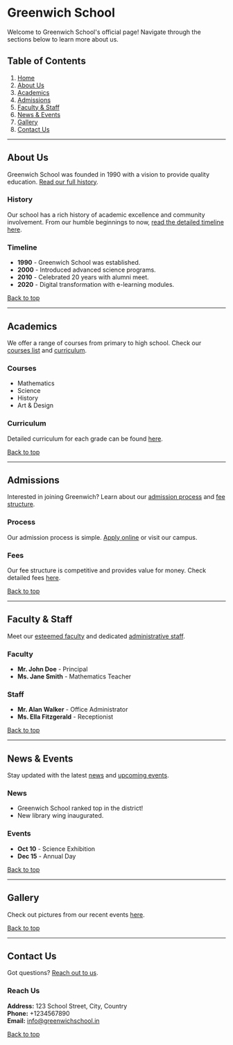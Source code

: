 # Greenwich School

Welcome to Greenwich School's official page! Navigate through the sections below to learn more about us.

## Table of Contents

1. [Home](#greenwich-school)
2. [About Us](#about-us)
3. [Academics](#academics)
4. [Admissions](#admissions)
5. [Faculty & Staff](#faculty--staff)
6. [News & Events](#news--events)
7. [Gallery](#gallery)
8. [Contact Us](#contact-us)

---

## About Us

Greenwich School was founded in 1990 with a vision to provide quality education. [Read our full history](#history).

### History

Our school has a rich history of academic excellence and community involvement. From our humble beginnings to now, [read the detailed timeline here](#timeline).

### Timeline

- **1990** - Greenwich School was established.
- **2000** - Introduced advanced science programs.
- **2010** - Celebrated 20 years with alumni meet.
- **2020** - Digital transformation with e-learning modules.

[Back to top](#greenwich-school)

---

## Academics

We offer a range of courses from primary to high school. Check our [courses list](#courses) and [curriculum](#curriculum).

### Courses

- Mathematics
- Science
- History
- Art & Design

### Curriculum

Detailed curriculum for each grade can be found [here](external-link-to-curriculum.com).

[Back to top](#greenwich-school)

---

## Admissions

Interested in joining Greenwich? Learn about our [admission process](#process) and [fee structure](#fees).

### Process

Our admission process is simple. [Apply online](external-application-link.com) or visit our campus.

### Fees

Our fee structure is competitive and provides value for money. Check detailed fees [here](external-link-to-fees.com).

[Back to top](#greenwich-school)

---

## Faculty & Staff

Meet our [esteemed faculty](#faculty) and dedicated [administrative staff](#staff).

### Faculty

- **Mr. John Doe** - Principal
- **Ms. Jane Smith** - Mathematics Teacher

### Staff

- **Mr. Alan Walker** - Office Administrator
- **Ms. Ella Fitzgerald** - Receptionist

[Back to top](#greenwich-school)

---

## News & Events

Stay updated with the latest [news](#news) and [upcoming events](#events).

### News

- Greenwich School ranked top in the district!
- New library wing inaugurated.

### Events

- **Oct 10** - Science Exhibition
- **Dec 15** - Annual Day

[Back to top](#greenwich-school)

---

## Gallery

Check out pictures from our recent events [here](external-link-to-gallery.com).

[Back to top](#greenwich-school)

---

## Contact Us

Got questions? [Reach out to us](#reach-us).

### Reach Us

**Address:** 123 School Street, City, Country  
**Phone:** +1234567890  
**Email:** info@greenwichschool.in

[Back to top](#greenwich-school)
